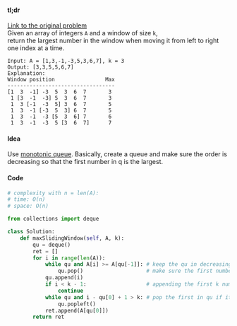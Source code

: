 #### tl;dr
[Link to the original problem](https://leetcode.com/problems/sliding-window-maximum/)  
Given an array of integers `A` and a window of size `k`,  
return the largest number in the window when moving it from left to right one index at a time.
```
Input: A = [1,3,-1,-3,5,3,6,7], k = 3
Output: [3,3,5,5,6,7]
Explanation: 
Window position                Max
----------------------------------
[1  3  -1] -3  5  3  6  7       3
 1 [3  -1  -3] 5  3  6  7       3
 1  3 [-1  -3  5] 3  6  7       5
 1  3  -1 [-3  5  3] 6  7       5
 1  3  -1  -3 [5  3  6] 7       6
 1  3  -1  -3  5 [3  6  7]      7
```

#### Idea

Use [monotonic queue](http://www.algorithmsandme.com/monotonic-queue/). Basically, create a queue and make sure the order is decreasing so that the first number in q is the largest.


#### Code
```python
# complexity with n = len(A):
# time: O(n) 
# space: O(n)

from collections import deque

class Solution:
    def maxSlidingWindow(self, A, k):
        qu = deque()
        ret = []
        for i in range(len(A)):
            while qu and A[i] >= A[qu[-1]]: # keep the qu in decreasing order
                qu.pop()                    # make sure the first number in qu is the largest
            qu.append(i)
            if i < k - 1:                   # appending the first k numbers to qu
                continue
            while qu and i - qu[0] + 1 > k: # pop the first in qu if it is out of window range
                qu.popleft()
            ret.append(A[qu[0]])
        return ret
```
